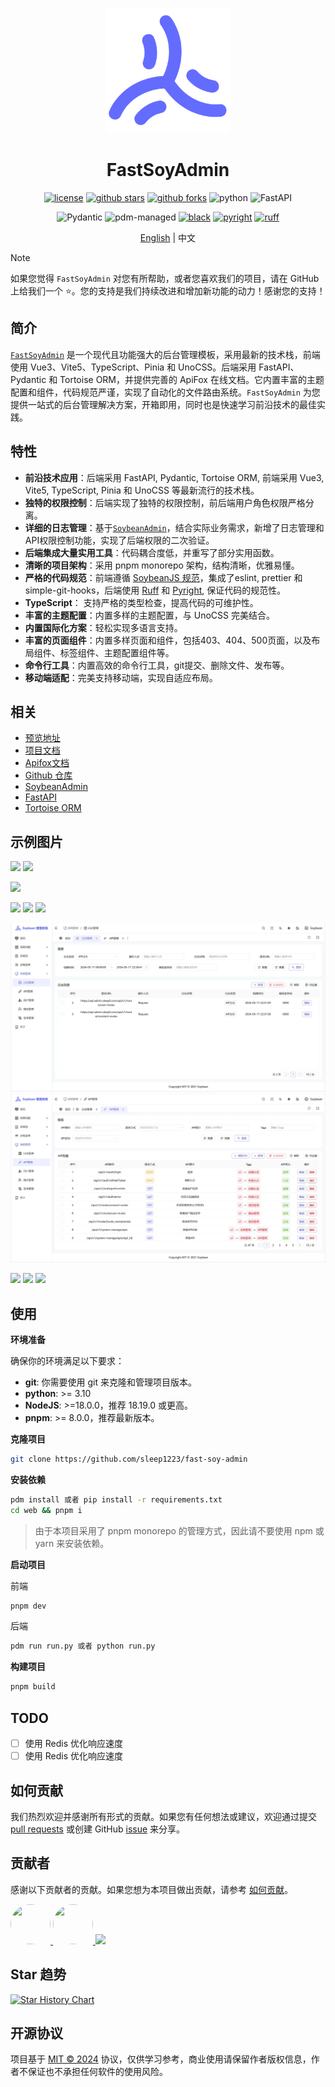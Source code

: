 <!-- markdownlint-disable MD033 MD041 -->

<p align="center">
  <a href="https://github.com/sleep1223/"><img src="web/public/favicon.svg" width="200" height="200" alt="github"></a>
</p>

<div align="center">

# FastSoyAdmin
<!-- prettier-ignore-start -->
<!-- markdownlint-disable-next-line MD036 -->

[![license](https://img.shields.io/badge/license-MIT-green.svg)](./LICENSE)
[![github stars](https://img.shields.io/github/stars/sleep1223/fast-soy-admin)](https://github.com/sleep1223/fast-soy-admin)
[![github forks](https://img.shields.io/github/forks/sleep1223/fast-soy-admin)](https://github.com/sleep1223/fast-soy-admin)
![python](https://img.shields.io/badge/python-3.10+-blue?logo=python&logoColor=edb641)
![FastAPI](https://img.shields.io/badge/FastAPI-005571?logo=python&logoColor=edb641)

![Pydantic](https://img.shields.io/badge/Pydantic-005571?logo=pydantic&logoColor=edb641)
![pdm-managed](https://img.shields.io/badge/pdm-managed-blueviolet)
[![black](https://img.shields.io/badge/code%20style-black-000000.svg?logo=python&logoColor=edb641)](https://github.com/psf/black)
[![pyright](https://img.shields.io/badge/types-pyright-797952.svg?logo=python&logoColor=edb641)](https://github.com/Microsoft/pyright)
[![ruff](https://img.shields.io/endpoint?url=https://raw.githubusercontent.com/charliermarsh/ruff/main/assets/badge/v2.json)](https://github.com/astral-sh/ruff)


<span><a href="./README.en.md">English</a> | 中文</span>

</div>

> [!NOTE]
> 如果您觉得 `FastSoyAdmin` 对您有所帮助，或者您喜欢我们的项目，请在 GitHub 上给我们一个 ⭐️。您的支持是我们持续改进和增加新功能的动力！感谢您的支持！

## 简介

[`FastSoyAdmin`](https://github.com/sleep1223/fast-soy-admin) 是一个现代且功能强大的后台管理模板，采用最新的技术栈，前端使用 Vue3、Vite5、TypeScript、Pinia 和 UnoCSS。后端采用 FastAPI、Pydantic 和 Tortoise ORM，并提供完善的 ApiFox 在线文档。它内置丰富的主题配置和组件，代码规范严谨，实现了自动化的文件路由系统。`FastSoyAdmin` 为您提供一站式的后台管理解决方案，开箱即用，同时也是快速学习前沿技术的最佳实践。

## 特性

- **前沿技术应用**：后端采用 FastAPI, Pydantic, Tortoise ORM, 前端采用 Vue3, Vite5, TypeScript, Pinia 和 UnoCSS 等最新流行的技术栈。
- **独特的权限控制**：后端实现了独特的权限控制，前后端用户角色权限严格分离。
- **详细的日志管理**：基于[`SoybeanAdmin`](https://github.com/sleep1223/fast-soy-admin)，结合实际业务需求，新增了日志管理和API权限控制功能，实现了后端权限的二次验证。
- **后端集成大量实用工具**：代码耦合度低，并重写了部分实用函数。
- **清晰的项目架构**：采用 pnpm monorepo 架构，结构清晰，优雅易懂。
- **严格的代码规范**：前端遵循 [SoybeanJS 规范](https://docs.soybeanjs.cn/zh/standard)，集成了eslint, prettier 和 simple-git-hooks，后端使用 [Ruff](https://docs.astral.sh/ruff/) 和 [Pyright](https://microsoft.github.io/pyright), 保证代码的规范性。
- **TypeScript**： 支持严格的类型检查，提高代码的可维护性。
- **丰富的主题配置**：内置多样的主题配置，与 UnoCSS 完美结合。
- **内置国际化方案**：轻松实现多语言支持。
- **丰富的页面组件**：内置多样页面和组件，包括403、404、500页面，以及布局组件、标签组件、主题配置组件等。
- **命令行工具**：内置高效的命令行工具，git提交、删除文件、发布等。
- **移动端适配**：完美支持移动端，实现自适应布局。


## 相关

- [预览地址](https://fast-soy-admin2.sleep0.de/)
- [项目文档](https://sleep1223.github.io/fast-soy-admin-docs/zh/)
- [Apifox文档](https://apifox.com/apidoc/shared-7cd78102-46eb-4701-88b1-3b49c006504b)
- [Github 仓库](https://github.com/sleep1223/fast-soy-admin)
- [SoybeanAdmin](https://gitee.com/honghuangdc/soybean-admin)
- [FastAPI](https://fastapi.tiangolo.com/)
- [Tortoise ORM](https://tortoise.github.io)

## 示例图片

![](https://soybeanjs-1300612522.cos.ap-guangzhou.myqcloud.com/uPic/soybean-admin-v1-01.png)
![](https://soybeanjs-1300612522.cos.ap-guangzhou.myqcloud.com/uPic/soybean-admin-v1-02.png)

![](https://soybeanjs-1300612522.cos.ap-guangzhou.myqcloud.com/uPic/soybean-admin-v1-04.png)

![](https://soybeanjs-1300612522.cos.ap-guangzhou.myqcloud.com/uPic/soybean-admin-v1-06.png)
![](https://soybeanjs-1300612522.cos.ap-guangzhou.myqcloud.com/uPic/soybean-admin-v1-07.png)
![](https://soybeanjs-1300612522.cos.ap-guangzhou.myqcloud.com/uPic/soybean-admin-v1-08.png)

![](https://raw.githubusercontent.com/sleep1223/fast-soy-admin-docs/51832d41f1d951bd9d61a9bcfdf137deb81fd3c5/src/assets/QQ%E6%88%AA%E5%9B%BE20240517223056.jpg)
![](https://raw.githubusercontent.com/sleep1223/fast-soy-admin-docs/51832d41f1d951bd9d61a9bcfdf137deb81fd3c5/src/assets/QQ%E6%88%AA%E5%9B%BE20240517223123.jpg)

![](https://soybeanjs-1300612522.cos.ap-guangzhou.myqcloud.com/uPic/soybean-admin-v1-09.png)
![](https://soybeanjs-1300612522.cos.ap-guangzhou.myqcloud.com/uPic/soybean-admin-v1-10.png)
![](https://soybeanjs-1300612522.cos.ap-guangzhou.myqcloud.com/uPic/soybean-admin-v1-mobile.png)


## 使用

**环境准备**

确保你的环境满足以下要求：

- **git**: 你需要使用 git 来克隆和管理项目版本。
- **python**: >= 3.10
- **NodeJS**: >=18.0.0，推荐 18.19.0 或更高。
- **pnpm**: >= 8.0.0，推荐最新版本。

**克隆项目**

```bash
git clone https://github.com/sleep1223/fast-soy-admin
```

**安装依赖**

```bash
pdm install 或者 pip install -r requirements.txt
cd web && pnpm i
```
> 由于本项目采用了 pnpm monorepo 的管理方式，因此请不要使用 npm 或 yarn 来安装依赖。

**启动项目**

前端
```bash
pnpm dev
```

后端
```bash
pdm run run.py 或者 python run.py
```

**构建项目**

```bash
pnpm build
```

## TODO
- [ ] 使用 Redis 优化响应速度
- [ ] 使用 Redis 优化响应速度

## 如何贡献

我们热烈欢迎并感谢所有形式的贡献。如果您有任何想法或建议，欢迎通过提交 [pull requests](https://github.com/sleep1223/fast-soy-admin/pulls) 或创建 GitHub [issue](https://github.com/sleep1223/fast-soy-admin/issues/new) 来分享。



## 贡献者

感谢以下贡献者的贡献。如果您想为本项目做出贡献，请参考 [如何贡献](#如何贡献)。

<a href="https://github.com/mizhexiaoxiao">
    <img src="https://github.com/mizhexiaoxiao.png?size=120" width="64" height="64" style="border-radius:50%;" />
</a>

<a href="https://github.com/soybeanjs.png">
    <img src="https://github.com/soybeanjs.png?size=120" width="64" height="64" style="border-radius:50%;" />
</a>

<a href="https://github.com/sleep1223/fast-soy-admin/graphs/contributors">
  <img src="https://contrib.rocks/image?repo=sleep1223/fast-soy-admin" />
</a>



## Star 趋势

[![Star History Chart](https://api.star-history.com/svg?repos=sleep1223/fast-soy-admin&type=Date)](https://star-history.com/#sleep1223/fast-soy-admin&Date)

## 开源协议

项目基于 [MIT © 2024](./LICENSE) 协议，仅供学习参考，商业使用请保留作者版权信息，作者不保证也不承担任何软件的使用风险。